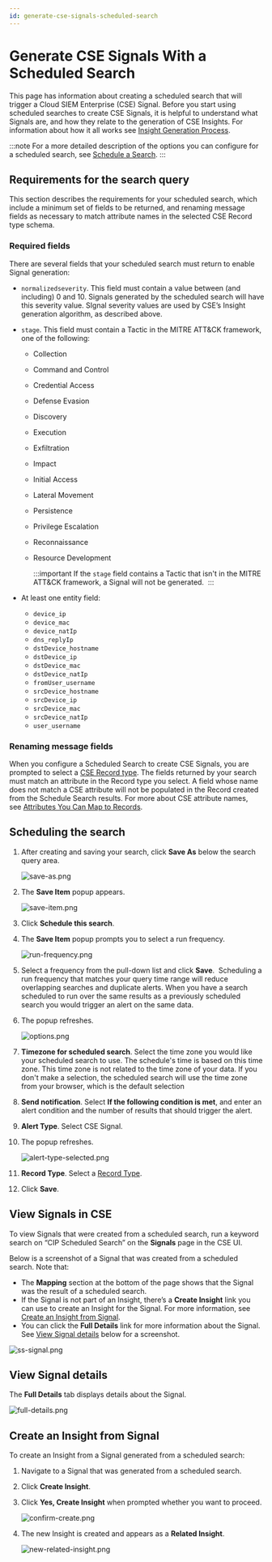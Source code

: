 ```yaml
---
id: generate-cse-signals-scheduled-search
---
```


# Generate CSE Signals With a Scheduled Search

This page has information about creating a scheduled search that will trigger a Cloud SIEM Enterprise (CSE) Signal. Before you start using scheduled searches to create CSE Signals, it is helpful to understand what Signals are, and how they relate to the generation of CSE Insights. For information about how it all works see [Insight Generation Process](../../cse/records-signals-entities-insights/insight-generation-process.md). 

:::note
For a more detailed description of the options you can configure for a scheduled search, see [Schedule a Search](schedule-search.md).
:::

## Requirements for the search query

This section describes the requirements for your scheduled search, which include a minimum set of fields to be returned, and renaming message fields as necessary to match attribute names in the selected CSE Record type schema.  

### Required fields

There are several fields that your scheduled search must return to
enable Signal generation:

* `normalizedseverity`. This field must contain a value between (and including) 0 and 10. Signals generated by the scheduled search will have this severity value. SIgnal severity values are used by CSE’s Insight generation algorithm, as described above. 
* `stage`. This field must contain a Tactic in the MITRE ATT&CK framework, one of the following: 

  * Collection
  * Command and Control 
  * Credential Access 
  * Defense Evasion 
  * Discovery 
  * Execution 
  * Exfiltration 
  * Impact 
  * Initial Access 
  * Lateral Movement 
  * Persistence 
  * Privilege Escalation
  * Reconnaissance 
  * Resource Development

    :::important
    If the `stage` field contains a Tactic that isn't in the MITRE ATT&CK framework, a Signal will not be generated. 
    :::

* At least one entity field: 

  * `device_ip` 
  * `device_mac` 
  * `device_natIp` 
  * `dns_replyIp` 
  * `dstDevice_hostname` 
  * `dstDevice_ip` 
  * `dstDevice_mac` 
  * `dstDevice_natIp` 
  * `fromUser_username` 
  * `srcDevice_hostname` 
  * `srcDevice_ip` 
  * `srcDevice_mac` 
  * `srcDevice_natIp` 
  * `user_username`        

### Renaming message fields

When you configure a Scheduled Search to create CSE Signals, you are prompted to select a [CSE Record type](../../cse/cse-schema/cse-record-types.md). The fields returned by your search must match an attribute in the Record
type you select. A field whose name does not match a CSE attribute will not be populated in the Record created from the Schedule Search results. For more about CSE attribute names, see [Attributes You Can Map to Records](../../cse/cse-schema/attributes-map-to-records.md).

## Scheduling the search

1. After creating and saving your search, click **Save As** below the search query area.

    ![save-as.png](/img/alerts/save-as.png)

1. The **Save Item** popup appears.

    ![save-item.png](/img/alerts/save-item.png)

1. Click **Schedule this search**.
1. The **Save Item** popup prompts you to select a run frequency.

    ![run-frequency.png](/img/alerts/run-frequency.png)

1. Select a frequency from the pull-down list and click **Save**.  Scheduling a run frequency that matches your query time range will reduce overlapping searches and duplicate alerts. When you have a search scheduled to run over the same results as a previously scheduled search you would trigger an alert on the same data. 
1. The popup refreshes.

    ![options.png](/img/alerts/options.png)

1. **Timezone for scheduled search**. Select the time zone you would like your scheduled search to use. The schedule's time is based on this time zone. This time zone is not related to the time zone of your data. If you don't make a selection, the scheduled search will use the time zone from your browser, which is the default selection
1. **Send notification**. Select **If the following condition is met**, and enter an alert condition and the number of results that should trigger the alert.
1. **Alert Type**. Select CSE Signal.
1. The popup refreshes.

    ![alert-type-selected.png](/img/alerts/alert-type-selected.png)

1. **Record Type**. Select a [Record Type](../../cse/cse-schema/cse-record-types.md).
1. Click **Save**.

## View Signals in CSE

To view Signals that were created from a scheduled search, run a keyword search on “CIP Scheduled Search” on the **Signals** page in the CSE UI.

Below is a screenshot of a Signal that was created from a scheduled search. Note that:

* The **Mapping** section at the bottom of the page shows that the Signal was the result of a scheduled search.
* If the Signal is not part of an Insight, there’s a **Create Insight** link you can use to create an Insight for the Signal. For more information, see [Create an Insight from Signal](generate-cse-signals-scheduled-search.md).
* You can click the **Full Details** link for more information about the Signal. See [View Signal details](#view-signal-details) below for a screenshot.

![ss-signal.png](/img/alerts/ss-signal.png)

## View Signal details

The **Full Details** tab displays details about the Signal.

![full-details.png](/img/alerts/full-details.png)

## Create an Insight from Signal

To create an Insight from a Signal generated from a scheduled search:

1. Navigate to a Signal that was generated from a scheduled search.
1. Click **Create Insight**. 
1. Click **Yes, Create Insight** when prompted whether you want to proceed.

    ![confirm-create.png](/img/alerts/confirm-create.png)

1. The new Insight is created and appears as a **Related Insight**.

    ![new-related-insight.png](/img/alerts/new-related-insight.png)
